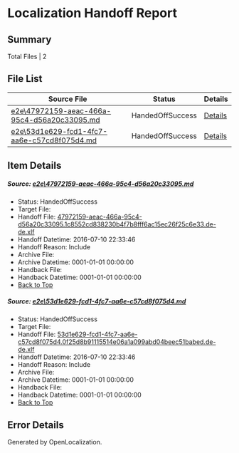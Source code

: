 # <a name='report-top'></a> Localization Handoff Report

## Summary
 Total Files | 2

## File List
 Source File | Status | Details 
 ----------- | ------ | ------- 
 [e2e\47972159-aeac-466a-95c4-d56a20c33095.md](https://github.com/OpenLocalizationTestOrg/oltest/blob/9f29606f69bdafbc6c1fd34929873f6294656fea/e2e/47972159-aeac-466a-95c4-d56a20c33095.md) | HandedOffSuccess | [Details](#3274a3b25c3ab8eeb0f3de954cf31cf7f22f3f262)
 [e2e\53d1e629-fcd1-4fc7-aa6e-c57cd8f075d4.md](https://github.com/OpenLocalizationTestOrg/oltest/blob/9f29606f69bdafbc6c1fd34929873f6294656fea/e2e/53d1e629-fcd1-4fc7-aa6e-c57cd8f075d4.md) | HandedOffSuccess | [Details](#8c4b7ca95a2163c0368fe69bad4f1df704a515fc3)

## Item Details
##### <a name='3274a3b25c3ab8eeb0f3de954cf31cf7f22f3f262'></a> Source: [e2e\47972159-aeac-466a-95c4-d56a20c33095.md](https://github.com/OpenLocalizationTestOrg/oltest/blob/9f29606f69bdafbc6c1fd34929873f6294656fea/e2e/47972159-aeac-466a-95c4-d56a20c33095.md)
* Status: HandedOffSuccess
* Target File: 
* Handoff File: [47972159-aeac-466a-95c4-d56a20c33095.1c8552cd838230b4f7b8fff6ac15ec26f25c6e33.de-de.xlf](https://github.com/OpenLocalizationTestOrg/olhandoff-e2e/blob/6be338e2a63ff3aec048069064845bcbbb9136c2/ol-handoff/OpenLocalizationTestOrg/oltest-dede-fly/ci/ht/47972159-aeac-466a-95c4-d56a20c33095.1c8552cd838230b4f7b8fff6ac15ec26f25c6e33.de-de.xlf)
* Handoff Datetime: 2016-07-10 22:33:46
* Handoff Reason: Include
* Archive File: 
* Archive Datetime: 0001-01-01 00:00:00
* Handback File: 
* Handback Datetime: 0001-01-01 00:00:00
* [Back to Top](#report-top)

##### <a name='8c4b7ca95a2163c0368fe69bad4f1df704a515fc3'></a> Source: [e2e\53d1e629-fcd1-4fc7-aa6e-c57cd8f075d4.md](https://github.com/OpenLocalizationTestOrg/oltest/blob/9f29606f69bdafbc6c1fd34929873f6294656fea/e2e/53d1e629-fcd1-4fc7-aa6e-c57cd8f075d4.md)
* Status: HandedOffSuccess
* Target File: 
* Handoff File: [53d1e629-fcd1-4fc7-aa6e-c57cd8f075d4.0f25d8b91115514e06a1a099abd04beec51babed.de-de.xlf](https://github.com/OpenLocalizationTestOrg/olhandoff-e2e/blob/6be338e2a63ff3aec048069064845bcbbb9136c2/ol-handoff/OpenLocalizationTestOrg/oltest-dede-fly/ci/ht/53d1e629-fcd1-4fc7-aa6e-c57cd8f075d4.0f25d8b91115514e06a1a099abd04beec51babed.de-de.xlf)
* Handoff Datetime: 2016-07-10 22:33:46
* Handoff Reason: Include
* Archive File: 
* Archive Datetime: 0001-01-01 00:00:00
* Handback File: 
* Handback Datetime: 0001-01-01 00:00:00
* [Back to Top](#report-top)


## Error Details

Generated by OpenLocalization.
